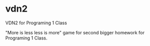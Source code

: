 # vdn2
VDN2 for Programing 1 Class

"More is less less is more" game for second bigger homework for Programing 1 Class.
